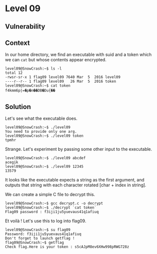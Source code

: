 # Level 09

## Vulnerability

## Context

In our home directory, we find an executable with suid and a token which we can ```cat``` but whose contents appear encrypted. 
```
level09@SnowCrash:~$ ls -l
total 12
-rwsr-sr-x 1 flag09 level09 7640 Mar  5  2016 level09
----r--r-- 1 flag09 level09   26 Mar  5  2016 token
level09@SnowCrash:~$ cat token
f4kmm6p|=�p�n��DB�Du{��
```

## Solution
Let's see what the executable does.
```
level09@SnowCrash:~$ ./level09
You need to provide only one arg.
level09@SnowCrash:~$ ./level09 token
tpmhr
```
Strange. Let's experiment by passing some other input to the executable. 
```
level09@SnowCrash:~$ ./level09 abcdef
acegik
level09@SnowCrash:~$ ./level09 12345
13579
```
It looks like the executable expects a string as the first argument, and outputs that string with each character rotated [char + index in string].

We can create a simple C file to decrypt this. 
```
level09@SnowCrash:~$ gcc decrypt.c -o decrypt
level09@SnowCrash:~$ ./decrypt `cat token`
Flag09 password : f3iji1ju5yuevaus41q1afiuq
```
Et voilà ! Let's use this to log into flag09.
```
level09@SnowCrash:~$ su flag09
Password: f3iji1ju5yuevaus41q1afiuq
Don't forget to launch getflag !
flag09@SnowCrash:~$ getflag
Check flag.Here is your token : s5cAJpM8ev6XHw998pRWG728z
```
